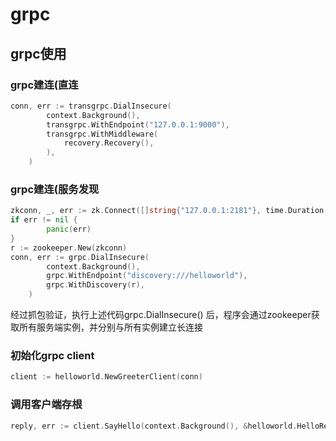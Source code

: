 # grpc

## grpc使用

### grpc建连(直连

```go
conn, err := transgrpc.DialInsecure(
		context.Background(),
		transgrpc.WithEndpoint("127.0.0.1:9000"),
		transgrpc.WithMiddleware(
			recovery.Recovery(),
		),
	)
```

### grpc建连(服务发现

```go
zkconn, _, err := zk.Connect([]string{"127.0.0.1:2181"}, time.Duration(time.Second * 10))
if err != nil {
		panic(err)
}
r := zookeeper.New(zkconn)
conn, err := grpc.DialInsecure(
		context.Background(),
		grpc.WithEndpoint("discovery:///helloworld"),
		grpc.WithDiscovery(r),
	)
```

经过抓包验证，执行上述代码grpc.DialInsecure() 后，程序会通过zookeeper获取所有服务端实例，并分别与所有实例建立长连接

### 初始化grpc client

```go
client := helloworld.NewGreeterClient(conn)
```

### 调用客户端存根

```go
reply, err := client.SayHello(context.Background(), &helloworld.HelloRequest{Name: "kratos"})
```






